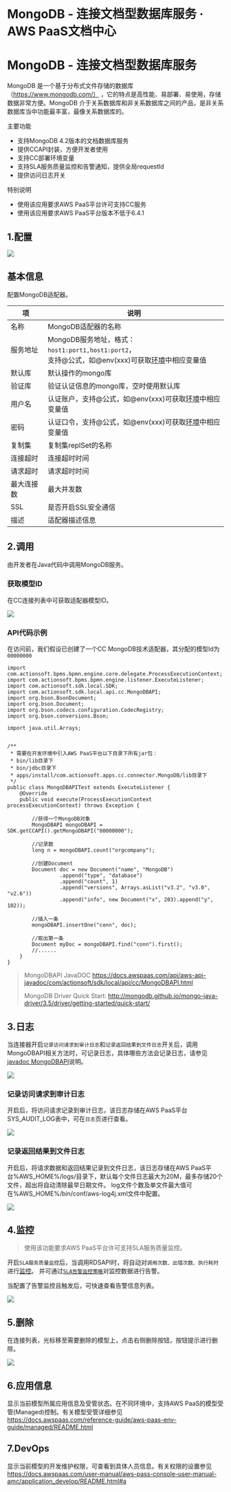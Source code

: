 # MongoDB - 连接文档型数据库服务 · AWS PaaS文档中心

# MongoDB - 连接文档型数据库服务

MongoDB 是一个基于分布式文件存储的数据库（<https://www.mongodb.com/）> ，它的特点是高性能、易部署、易使用，存储数据非常方便。MongoDB 介于关系数据库和非关系数据库之间的产品，是非关系数据库当中功能最丰富，最像关系数据库的。

主要功能

  * 支持MongoDB 4.2版本的文档数据库服务
  * 提供CCAPI封装，方便开发者使用
  * 支持CC部署环境变量
  * 支持SLA服务质量监控和告警通知，提供全局requestId
  * 提供访问日志开关

特别说明

  * 使用该应用要求AWS PaaS平台许可支持CC服务
  * 使用该应用要求AWS PaaS平台版本不低于6.4.1

## 1.配置

[![](https://docs.awspaas.com/reference-guide/aws-paas-cc-reference-guide/tech-adapters/mongodb.gif)](<mongodb.gif>)

## 基本信息

配置MongoDB适配器。

项 | 说明  
---|---  
名称 | MongoDB适配器的名称  
服务地址 | MongoDB服务地址，格式：`host1:port1,host1:port2`，<br/>支持@公式，如@env(xxx)可获取[环境](<../hj>)中相应变量值  
默认库 | 默认操作的mongo库  
验证库 | 验证认证信息的mongo库，空时使用默认库  
用户名 | 认证账户，支持@公式，如@env(xxx)可获取[环境](<../hj>)中相应变量值  
密码 | 认证口令，支持@公式，如@env(xxx)可获取[环境](<../hj>)中相应变量值  
复制集 | 复制集replSet的名称  
连接超时 | 连接超时时间  
请求超时 | 请求超时时间  
最大连接数 | 最大并发数  
SSL | 是否开启SSL安全通信  
描述 | 适配器描述信息  
  
## 2.调用

由开发者在Java代码中调用MongoDB服务。

### 获取模型ID

在CC连接列表中可获取适配器模型ID。

[![](https://docs.awspaas.com/reference-guide/aws-paas-cc-reference-guide/tech-adapters/mongouuid.png)](<mongouuid.png>)

### API代码示例

在访问前，我们假设已创建了一个CC MongoDB技术适配器，其分配的模型Id为`00000000`
    
    
    import com.actionsoft.bpms.bpmn.engine.core.delegate.ProcessExecutionContext;
    import com.actionsoft.bpms.bpmn.engine.listener.ExecuteListener;
    import com.actionsoft.sdk.local.SDK;
    import com.actionsoft.sdk.local.api.cc.MongoDBAPI;
    import org.bson.BsonDocument;
    import org.bson.Document;
    import org.bson.codecs.configuration.CodecRegistry;
    import org.bson.conversions.Bson;
    
    import java.util.Arrays;
    
    
    /**
     * 需要在开发环境中引入AWS PaaS平台以下目录下所有jar包：
     * bin/lib目录下
     * bin/jdbc目录下
     * apps/install/com.actionsoft.apps.cc.connector.MongoDB/lib目录下
     */
    public class MongoDBAPITest extends ExecuteListener {
        @Override
        public void execute(ProcessExecutionContext processExecutionContext) throws Exception {
    
            //获得一个MongoDB对象
            MongoDBAPI mongoDBAPI = SDK.getCCAPI().getMongoDBAPI("00000000");
    
            //记录数
            long n = mongoDBAPI.count("orgcompany");
    
            //创建Document
            Document doc = new Document("name", "MongoDB")
                     .append("type", "database")
                     .append("count", 1)
                     .append("versions", Arrays.asList("v3.2", "v3.0", "v2.6"))
                     .append("info", new Document("x", 203).append("y", 102));
    
            //插入一条
            mongoDBAPI.insertOne("conn", doc);
    
            //取出第一条
            Document myDoc = mongoDBAPI.find("conn").first();
            //......
        }
    }
    

> MongoDBAPI JavaDOC <https://docs.awspaas.com/api/aws-api-javadoc/com/actionsoft/sdk/local/api/cc/MongoDBAPI.html>
> 
> MongoDB Driver Quick Start: <http://mongodb.github.io/mongo-java-driver/3.5/driver/getting-started/quick-start/>

## 3.日志

当连接器开启`记录访问请求到审计日志`和`记录返回结果到文件日志`开关后，调用MongoDBAPI相关方法时，可记录日志，具体哪些方法会记录日志，请参见[javadoc MongoDBAPI](<https://docs.awspaas.com/api/aws-api-javadoc/com/actionsoft/sdk/local/api/cc/MongoDBAPI.html>)说明。

[![](https://docs.awspaas.com/reference-guide/aws-paas-cc-reference-guide/tech-adapters/log0.png)](<log0.png>)

### 记录访问请求到审计日志

开启后，将访问请求记录到审计日志，该日志存储在AWS PaaS平台SYS_AUDIT_LOG表中，可在`日志`页进行查看。

[![](https://docs.awspaas.com/reference-guide/aws-paas-cc-reference-guide/tech-adapters/log.png)](<log.png>)

### 记录返回结果到文件日志

开启后，将请求数据和返回结果记录到文件日志，该日志存储在AWS PaaS平台%AWS_HOME%/logs/目录下，默认每个文件日志最大为20M，最多存储20个文件，超出将自动清除最早日期文件。 log文件个数及单文件最大值可在%AWS_HOME%/bin/conf/aws-log4j.xml文件中配置。

[![](https://docs.awspaas.com/reference-guide/aws-paas-cc-reference-guide/tech-adapters/log1.png)](<log1.png>)

## 4.监控

> 使用该功能要求AWS PaaS平台许可支持SLA服务质量监控。

开启`SLA服务质量监控`后，当调用RDSAPI时，将自动对`调用次数、出错次数、执行耗时`进行[监控](<../jk>)。 并可通过[`SLA告警监控策略`](<../service-center/sla.html>)对监控数据进行告警。

当配置了告警监控且触发后，可快速查看告警信息列表。

[![](https://docs.awspaas.com/reference-guide/aws-paas-cc-reference-guide/tech-adapters/sla.png)](<sla.png>)

## 5.删除

在连接列表，光标移至需要删除的模型上，点击右侧删除按钮，按钮提示进行删除。

[![](https://docs.awspaas.com/reference-guide/aws-paas-cc-reference-guide/tech-adapters/mongod.png)](<mongod.png>)

## 6.应用信息

显示当前模型所属应用信息及受管状态。在不同环境中，支持AWS PaaS的模型受管(Managed)控制。有关模型受管详细参见<https://docs.awspaas.com/reference-guide/aws-paas-env-guide/managed/README.html>

## 7.DevOps

显示当前模型的开发维护权限，可查看到具体人员信息。有关权限的设置参见<https://docs.awspaas.com/user-manual/aws-pass-console-user-manual-amc/application_develop/README.html#a>